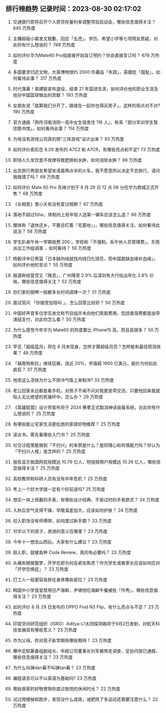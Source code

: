 
## 排行榜趋势 记录时间：2023-08-30 02:17:02
  
  1. 交通银行即将召开个人房贷存量利率调整项目启动会，哪些信息值得关注？ 845 万热度
    
  2. 主播超级小桀发文致歉，回应「五虎」、学历、希望小学等七项网友质疑，对此你有什么想说的？ 748 万热度
    
  3. 如何评价华为Mate60 Pro指直接开始盲订预约？你会直接盲订吗？ 678 万热度
    
  4. 多国要求归还文物，大英博物馆约 2000 件藏品「失踪」，英媒批「国耻」，如何看待此事？ 317 万热度
    
  5. 时代落幕！易建联宣布退役，结束 21 年篮球生涯，如何评价他的职业生涯及他对中国篮球做出的贡献？ 193 万热度
    
  6. 女朋友说「就算我们分开了，跟谁在一起你也得买房子」，这样的观点对不对? 190 万热度
    
  7. 官方通报「网传河南汤阴一高中女生宿舍住 116 人」，称系「部分军训学生暂住图书馆」，如何看待此事？ 114 万热度
    
  8. 为啥没有游戏公司真的把“三体游戏”设计出来？ 93 万热度
    
  9. 如何评价索尼在 8.29 发布的 A7C2 和 A7CR，有哪些亮点和不足? 73 万热度
    
  10. 职场人久坐饮食不规律导致肥胖和水肿，如何消除水肿？ 69 万热度
    
  11. 出去旅行男朋友希望坐凌晨两点半的火车，我不愿意所以决定不去旅行，请问我做错了吗？ 68 万热度
    
  12. 如何评价 Mate 60 Pro 先锋计划于 8 月 29 日 12 点 08 分在华为商城正式开售？ 68 万热度
    
  13. 《长相思》里小夭有没有爱过相柳？ 67 万热度
    
  14. 落地不超过50w，体制内上班年轻人选第一辆车应该怎么选？ 66 万热度
    
  15. 媒体称「退休还乡，不要总盯着『宅基地』」，哪些信息值得关注，如何看待此说法？ 58 万热度
    
  16. 学生趴桌午休一学期收费 200 ，学校称「不强制，系午休人员管理费」，东莞派出工作组调查 ，如何看待？ 56 万热度
    
  17. 杨毅评中日男篮「日本缺内线就找内线归化球员，而中国是缺血缘补血缘」，如何评价他的言论？ 55 万热度
    
  18. 报道称经营贷又「降息」，广州降至 2.9% 后深圳有大行给出年化 2.8% 价格，哪些信息值得关注？ 52 万热度
    
  19. 你们家的钢琴一般都多长时间调律一次？ 51 万热度
    
  20. 面试官问 「你接受加班吗 」，怎么回答比较好？ 50 万热度
    
  21. 中国好声音多位学员发文称节目组并未向他们索取费用，包括食宿费都是由导演组支付，对此你怎么看？ 50 万热度
    
  22. 为什么感觉今年华为 Mate60 的热度要比 iPhone15 高，而且高很多？ 50 万热度
    
  23. 罕见「超级蓝月」将在 8 月末现身，怎样才算超级月亮？怎样能有最佳观测效果？ 49 万热度
    
  24. 「越南特斯拉」继续狂飙，涨近 20%，市值超 1900 亿美元，股价为何如此疯狂？ 37 万热度
    
  25. 地库这么凉快为什么不把冷气吸上来制冷? 33 万热度
    
  26. 老公回家永远都是看手机，对孩子不闻不问对我更是零交流，只要他回来我就陷入无比绝望的死循环中。怎么办？ 29 万热度
    
  27. 《英雄联盟》设计师宣布将于 2024 赛季正式取消神话装备系统，对此你有什么想说的？ 25 万热度
    
  28. 有哪些能让宅家生活更松弛的家居好物推荐？ 25 万热度
    
  29. 读古书，需先看哪些入门书？ 25 万热度
    
  30. 社交过程里能做到「不扫兴」的本质是什么？是同理心和共情能力吗？你认为「不扫兴人格」是怎样的？ 25 万热度
    
  31. 报告显示我国网民规模达 10.79 亿人，短视频用户规模达 10.26 亿人，哪些信息值得关注？ 25 万热度
    
  32. 高校教师和科研人员有没有中年危机？ 25 万热度
    
  33. 考上一个好大学就一定有个好前途吗? 25 万热度
    
  34. 想买一块上班戴的手表，有哪些设计经典、不易过时的手表款式？ 24 万热度
    
  35. 入秋后空气变得干燥、早晚温差加大，应该如何护肤？ 24 万热度
    
  36. 初入职场没有师傅带，如何度过新手期？ 23 万热度
    
  37. 10岁以下的孩子，旅游的意义在哪里？ 23 万热度
    
  38. 今年十一想去山西玩，大家有什么建议？ 23 万热度
    
  39. 刚入职，就被各种 Code Review，真的有必要吗？ 23 万热度
    
  40. 头痛失眠做噩梦，开学在即为何会紧张焦虑？作为学生或者家长应该如何应对「开学恐惧症」？ 23 万热度
    
  41. 打工人一般更容易胖在身体哪些部位？ 23 万热度
    
  42. 韩国中小学食堂禁用日产海鲜，尹锡悦吃海鲜午餐被批「作秀」，哪些信息值得关注？ 23 万热度
    
  43. 如何评价 8 月 29 日发布的 OPPO Find N3 Flip，有什么亮点与不足？ 23 万热度
    
  44. 印度空间研究组织（ISRO）Aditya-L1太阳探测器将于9月2日发射，对航天科技发展具有哪些意义？ 23 万热度
    
  45. 作为父母，你对孩子新学期有哪些期待？ 23 万热度
    
  46. 曝中足联筹备组副组长、中超公司董事长刘军被带走调查，足协内部已通报，哪些信息值得关注？ 23 万热度
    
  47. 为什么叫弹dàn幕不叫弹tán幕？ 23 万热度
    
  48. 编程语言可以不以英语为基础吗? 23 万热度
    
  49. 哪些居家的好物曾陪你度过愉悦的休闲时光？ 22 万热度
    
  50. 试过爬楼梯和跑步，发现没什么成效，减肥除了多运动还需要注意什么？ 22 万热度
    
